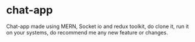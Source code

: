 # chat-app
Chat-app made using MERN, Socket io and redux toolkit, do clone it, run it on your systems, do recommend me any new feature or changes.
